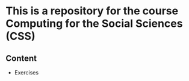 # This is a repository for the course Computing for the Social Sciences (CSS)

## Content
- Exercises
